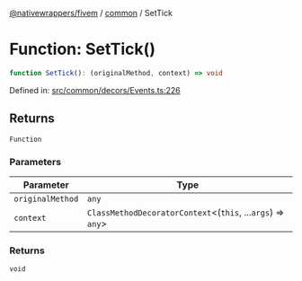 [@nativewrappers/fivem](../../README.md) / [common](../README.md) / SetTick

# Function: SetTick()

```ts
function SetTick(): (originalMethod, context) => void
```

Defined in: [src/common/decors/Events.ts:226](https://github.com/nativewrappers/nativewrappers/blob/df8f763f54a2ec439be9cb68f9abf90f9a4d79aa/src/common/decors/Events.ts#L226)

## Returns

`Function`

### Parameters

| Parameter | Type |
| ------ | ------ |
| `originalMethod` | `any` |
| `context` | `ClassMethodDecoratorContext`\<(`this`, ...`args`) => `any`\> |

### Returns

`void`
